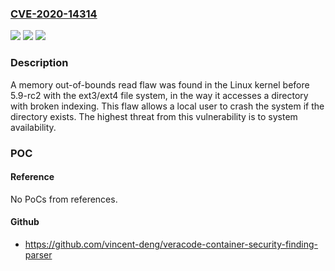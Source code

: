### [CVE-2020-14314](https://cve.mitre.org/cgi-bin/cvename.cgi?name=CVE-2020-14314)
![](https://img.shields.io/static/v1?label=Product&message=kernel&color=blue)
![](https://img.shields.io/static/v1?label=Version&message=n%2Fa&color=blue)
![](https://img.shields.io/static/v1?label=Vulnerability&message=CWE-125&color=brighgreen)

### Description

A memory out-of-bounds read flaw was found in the Linux kernel before 5.9-rc2 with the ext3/ext4 file system, in the way it accesses a directory with broken indexing. This flaw allows a local user to crash the system if the directory exists. The highest threat from this vulnerability is to system availability.

### POC

#### Reference
No PoCs from references.

#### Github
- https://github.com/vincent-deng/veracode-container-security-finding-parser

